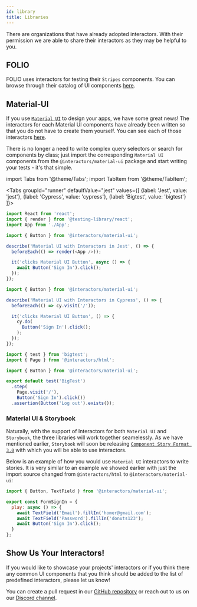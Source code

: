 ```yaml
---
id: library
title: Libraries
---
```


There are organizations that have already adopted interactors. With their permission we are able to share their interactors as they may be helpful to you.

## FOLIO

FOLIO uses interactors for testing their `Stripes` components. You can browse through their catalog of UI components [here](https://github.com/folio-org/stripes-testing/tree/master/interactors).

## Material-UI

If you use [`Material UI`](https://material-ui.com/) to design your apps, we have some great news! The interactors for each Material UI components have already been written so that you do not have to create them yourself. You can see each of those interactors [here](https://github.com/thefrontside/interactors/tree/main/packages/material-ui).

There is no longer a need to write complex query selectors or search for components by class; just import the corresponding `Material UI` components from the `@interactors/material-ui` package and start writing your tests - it's that simple.

import Tabs from '@theme/Tabs';
import TabItem from '@theme/TabItem';

<Tabs
  groupId="runner"
  defaultValue="jest"
  values={[
    {label: 'Jest', value: 'jest'},
    {label: 'Cypress', value: 'cypress'},
    {label: 'Bigtest', value: 'bigtest'}
]}>
  <TabItem value="jest">

  ```js
  import React from 'react';
  import { render } from '@testing-library/react';
  import App from './App';

  import { Button } from '@interactors/material-ui';

  describe('Material UI with Interactors in Jest', () => {
    beforeEach(() => render(<App />));

    it('clicks Material UI Button', async () => {
      await Button('Sign In').click();
    });
  });
  ```

  </TabItem>
  <TabItem value="cypress">

  ```js
  import { Button } from '@interactors/material-ui';

  describe('Material UI with Interactors in Cypress', () => {
    beforeEach(() => cy.visit('/'));

    it('clicks Material UI Button', () => {
      cy.do(
        Button('Sign In').click();
      );
    });
  });
  ```

  </TabItem>
  <TabItem value="bigtest">

  ```js
  import { test } from 'bigtest';
  import { Page } from '@interactors/html';

  import { Button } from '@interactors/material-ui';

  export default test('BigTest')
    .step(
      Page.visit('/'),
      Button('Sign In').click())
    .assertion(Button('Log out').exists());
  ```

  </TabItem>
</Tabs>

### Material UI & Storybook

Naturally, with the support of Interactors for both `Material UI` and `Storybook`, the three libraries will work together seamelessly. As we have mentioned earlier, `Storybook` will soon be releasing [`Component Story Format 3.0`](https://storybook.js.org/blog/component-story-format-3-0/) with which you will be able to use interactors.

Below is an example of how you would use `Material UI` interactors to write stories. It is very similar to an example we showed earlier with just the import source changed from `@interactors/html` to `@interactors/material-ui`:

```js
import { Button, TextField } from '@interactors/material-ui';

export const FormSignIn = {
  play: async () => {
    await TextField('Email').fillIn('homer@gmail.com');
    await TextField('Password').fillIn('donuts123');
    await Button('Sign In').click();
  }
};
```

## Show Us Your Interactors!

If you would like to showcase your projects' interactors or if you think there any common UI components that you think should be added to the list of predefined interactors, please let us know!

You can create a pull request in our [GitHub repository](https://github.com/thefrontside/interactors) or reach out to us on our [Discord channel](https://discord.gg/r6AvtnU).
